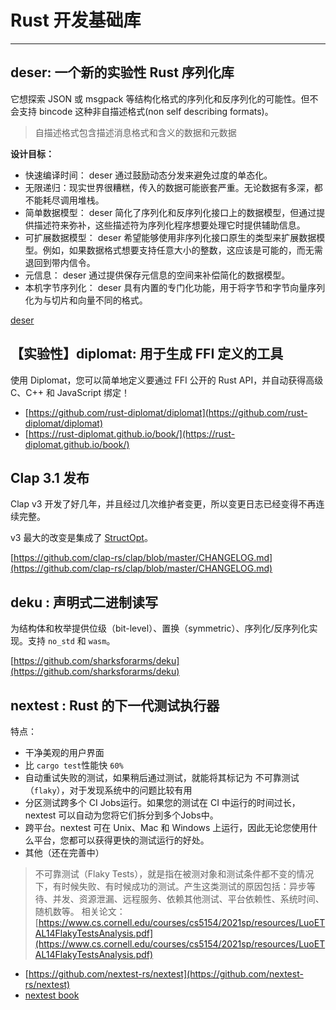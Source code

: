 # Rust 开发基础库

---

## deser: 一个新的实验性 Rust 序列化库

它想探索 JSON 或 msgpack 等结构化格式的序列化和反序列化的可能性。但不会支持 bincode 这种非自描述格式(non self describing formats)。

> 自描述格式包含描述消息格式和含义的数据和元数据

**设计目标：**

- 快速编译时间： deser 通过鼓励动态分发来避免过度的单态化。
- 无限递归：现实世界很糟糕，传入的数据可能嵌套严重。无论数据有多深，都不能耗尽调用堆栈。
- 简单数据模型： deser 简化了序列化和反序列化接口上的数据模型，但通过提供描述符来弥补，这些描述符为序列化程序想要处理它时提供辅助信息。
- 可扩展数据模型： deser 希望能够使用非序列化接口原生的类型来扩展数据模型。例如，如果数据格式想要支持任意大小的整数，这应该是可能的，而无需退回到带内信令。
- 元信息： deser 通过提供保存元信息的空间来补偿简化的数据模型。
- 本机字节序列化： deser 具有内置的专门化功能，用于将字节和字节向量序列化为与切片和向量不同的格式。


[deser](https://github.com/mitsuhiko/deser)

## 【实验性】diplomat: 用于生成 FFI 定义的工具

使用 Diplomat，您可以简单地定义要通过 FFI 公开的 Rust API，并自动获得高级 C、C++ 和 JavaScript 绑定！

- [https://github.com/rust-diplomat/diplomat](https://github.com/rust-diplomat/diplomat)
- [https://rust-diplomat.github.io/book/](https://rust-diplomat.github.io/book/)

## Clap 3.1 发布

Clap v3 开发了好几年，并且经过几次维护者变更，所以变更日志已经变得不再连续完整。

v3 最大的改变是集成了 [StructOpt](https://docs.rs/structopt/)。

[https://github.com/clap-rs/clap/blob/master/CHANGELOG.md](https://github.com/clap-rs/clap/blob/master/CHANGELOG.md)


## deku : 声明式二进制读写

为结构体和枚举提供位级（bit-level）、置换（symmetric）、序列化/反序列化实现。支持 `no_std` 和  `wasm`。

[https://github.com/sharksforarms/deku](https://github.com/sharksforarms/deku)

## nextest : Rust 的下一代测试执行器

特点：
- 干净美观的用户界面
- 比 `cargo test`性能快 `60%`
- 自动重试失败的测试，如果稍后通过测试，就能将其标记为 不可靠测试（`flaky`），对于发现系统中的问题比较有用
- 分区测试跨多个 CI Jobs运行。如果您的测试在 CI 中运行的时间过长，nextest 可以自动为您将它们拆分到多个Jobs中。
- 跨平台。nextest 可在 Unix、Mac 和 Windows 上运行，因此无论您使用什么平台，您都可以获得更快的测试运行的好处。
- 其他（还在完善中）

> 不可靠测试（Flaky Tests），就是指在被测对象和测试条件都不变的情况下，有时候失败、有时候成功的测试。产生这类测试的原因包括：异步等待、并发、资源泄漏、远程服务、依赖其他测试、平台依赖性、系统时间、随机数等。
> 相关论文：[https://www.cs.cornell.edu/courses/cs5154/2021sp/resources/LuoETAL14FlakyTestsAnalysis.pdf](https://www.cs.cornell.edu/courses/cs5154/2021sp/resources/LuoETAL14FlakyTestsAnalysis.pdf)

- [https://github.com/nextest-rs/nextest](https://github.com/nextest-rs/nextest)
- [nextest book](https://nexte.st/index.html)